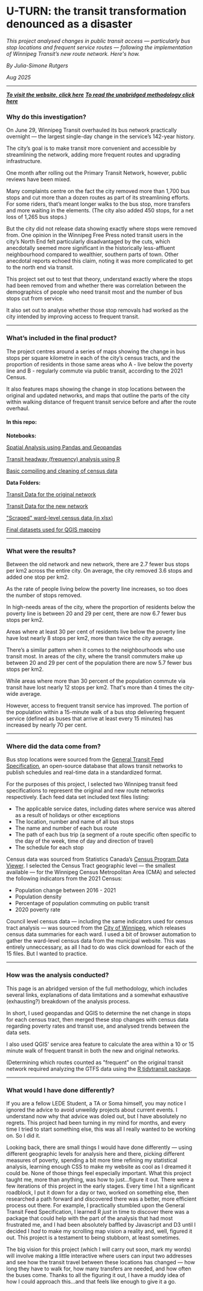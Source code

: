 # U-TURN: the transit transformation denounced as a disaster

_This project analysed changes in public transit access — particularly bus stop locations and frequent service routes — following the implementation of Winnipeg Transit’s new route network. Here's how._

_By Julia-Simone Rutgers_

_Aug 2025_

---

***[To visit the website, click here]()***
***[To read the unabridged methodology click here](U-TURN_themethodology.pdf)***

### Why do this investigation?

On June 29, Winnipeg Transit overhauled its bus network practically overnight — the largest single-day change in the service’s 142-year history. 

The city’s goal is to make transit more convenient and accessible by streamlining the network, adding more frequent routes and upgrading infrastructure. 

One month after rolling out the Primary Transit Network, however, public reviews have been mixed.

Many complaints centre on the fact the city removed more than 1,700 bus stops and cut more than a dozen routes as part of its streamlining efforts. For some riders, that’s meant longer walks to the bus stop, more transfers and more waiting in the elements. (The city also added 450 stops, for a net loss of 1,265 bus stops.)

But the city did not release data showing exactly where stops were removed from. One opinion in the Winnipeg Free Press noted transit users in the city’s North End felt particularly disadvantaged by the cuts, which anecdotally seemed more significant in the historically less-affluent neighbourhood compared to wealthier, southern parts of town. Other anecdotal reports echoed this claim, noting it was more complicated to get to the north end via transit.

This project set out to test that theory, understand exactly where the stops had been removed from and whether there was correlation between the demographics of people who need transit most and the number of bus stops cut from service. 

It also set out to analyse whether those stop removals had worked as the city intended by improving access to frequent transit. 

---

### What’s included in the final product?

The project centres around a series of maps showing the change in bus stops per square kilometre in each of the city’s census tracts, and the proportion of residents in those same areas who A - live below the poverty line and B - regularly commute via public transit, according to the 2021 Census.

It also features maps showing the change in stop locations between the original and updated networks, and maps that outline the parts of the city within walking distance of frequent transit service before and after the route overhaul.

#### In this repo:

**Notebooks:**

[Spatial Analysis using Pandas and Geopandas](notebooks/01_transit_change_geographic_analysis.ipynb)

[Transit headway (frequency) analysis using R](notebooks/02_transit_frequency_analysis/transit-frequency-analysis.Rmd)

[Basic compiling and cleaning of census data](notebooks/03_transit_census_data_compiling/census-mapping-transit.ipynb)

**Data Folders:**

[Transit Data for the original network](old_network/)

[Transit Data for the new network](new_network/)

["Scraped" ward-level census data (in xlsx)](ward_data/)

[Final datasets used for QGIS mapping](data_output/)

---

### What were the results?

Between the old network and new network, there are 2.7 fewer bus stops per km2 across the entire city. On average, the city removed 3.6 stops and added one stop per km2.

As the rate of people living below the poverty line increases, so too does the number of stops removed.

In high-needs areas of the city, where the proportion of residents below the poverty line  is between 20 and 29 per cent, there are now 6.7 fewer bus stops per km2.

Areas where at least 30 per cent of residents live below the poverty line have lost nearly 8 stops per km2, more than twice the city average.

There’s a similar pattern when it comes to the neighbourhoods who use transit most.
In areas of the city, where the transit commuters make up between 20 and 29 per cent of the population there are now 5.7 fewer bus stops per km2.

While areas where more than 30 percent of the population commute via transit have lost nearly 12 stops per km2. That's more than 4 times the city-wide average.

However, access to frequent transit service has improved. The portion of the population within a 15-minute walk of a bus stop delivering frequent service (defined as buses that arrive at least every 15 minutes) has increased by nearly 70 per cent.

---

### Where did the data come from?


Bus stop locations were sourced from the [General Transit Feed Specification](https://gtfs.org/), an open-source database that allows transit networks to publish schedules and real-time data in a standardized format. 

For the purposes of this project, I selected two Winnipeg transit feed specifications to represent the original and new route networks respectively. Each feed data set included text files listing: 


-   The applicable service dates, including dates where service was altered as a result of holidays or other exceptions
-   The location, number and name of all bus stops 
-   The name and number of each bus route
-   The path of each bus trip (a segment of a route specific often specific to the day of the week, time of day and direction of travel)
-   The schedule for each stop


Census data was sourced from Statistics Canada’s [Census Program Data Viewer](https://www12.statcan.gc.ca/census-recensement/2021/dp-pd/dv-vd/cpdv-vdpr/index-eng.cfm). I selected the Census Tract geographic level — the smallest available — for the Winnipeg Census Metropolitan Area (CMA) and selected the following indicators from the 2021 Census:

- Population change between 2016 - 2021
- Population density 
- Percentage of population commuting on public transit
- 2020 poverty rate


Council level census data — including the same indicators used for census tract analysis — was sourced from the [City of Winnipeg](https://legacy.winnipeg.ca/census/2021/Wards/default.asp), which releases census data summaries for each ward. I used a bit of browser automation to gather the ward-level census data from the municipal website. This was entirely unneccessary, as all I had to do was click download for each of the 15 files. But I wanted to practice.

---

### How was the analysis conducted?

This page is an abridged version of the full methodology, which includes several links, explanations of data limitations and a somewhat exhaustive (exhausting?) breakdown of the analysis process. 

In short, I used geopandas and QGIS to determine the net change in stops for each census tract, then merged these stop changes with census data regarding poverty rates and transit use, and analysed trends between the data sets. 

I also used QGIS' service area feature to calculate the area within a 10 or 15 minute walk of frequent transit in both the new and original networks. 

(Determining which routes counted as "frequent" on the original transit network required analyzing the GTFS data using the [R tidytransit package](https://r-transit.github.io/tidytransit/articles/introduction.html#read-a-gtfs-feed).

---

### What would I have done differently?

If you are a fellow LEDE Student, a TA or Soma himself, you may notice I ignored the advice to avoid unweildy projects about current events. I understand now why that advice was doled out, but I have absolutely no regrets. This project had been turning in my mind for months, and every time I tried to start something else, this was all I really wanted to be working on. So I did it. 

Looking back, there are small things I would have done differently — using different geographic levels for analysis here and there, picking different measures of poverty, spending a bit more time refining my statistical analysis, learning enough CSS to make my website as cool as I dreamed it could be. None of those things feel especially important. What this project taught me, more than anything, was how to just...figure it out. There were a few iterations of this project in the early stages. Every time I hit a significant roadblock, I put it down for a day or two, worked on something else, then researched a path forward and discovered there was a better, more efficient process out there. For example, I practically stumbled upon the General Transit Feed Specification, I learned R _just_ in time to discover there was a package that could help with the part of the analysis that had most frustrated me, and I had been absolutely baffled by Javascript and D3 until I decided I _had_ to make my scrolling map vision a reality and, well, figured it out. This project is a testament to being stubborn, at least sometimes.

The big vision for this project (which I will carry out soon, mark my words) will involve making a little interactive where users can input two addresses and see how the transit travel between these locations has changed — how long they have to walk for, how many transfers are needed, and how often the buses come. Thanks to all the figuring it out, I have a muddy idea of how I could approach this...and that feels like enough to give it a go.
